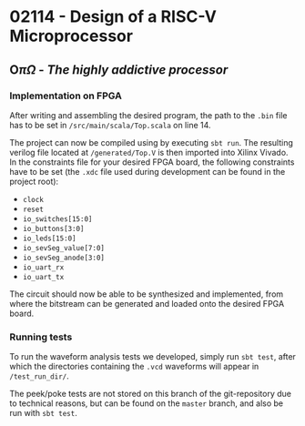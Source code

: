 # **02114 - Design of a RISC-V Microprocessor**
## O$\pi\Omega$ - *The highly addictive processor*

### Implementation on FPGA
After writing and assembling the desired program, the path to the `.bin` file has to be set in `/src/main/scala/Top.scala` on line 14.

The project can now be compiled using by executing `sbt run`. 
The resulting verilog file located at `/generated/Top.V` is then imported into Xilinx Vivado.
In the constraints file for your desired FPGA board, the following constraints have to be set (the `.xdc` file used during development can be found in the project root):
* `clock`
* `reset`
* `io_switches[15:0]`
* `io_buttons[3:0]`
* `io_leds[15:0]`
* `io_sevSeg_value[7:0]`
* `io_sevSeg_anode[3:0]`
* `io_uart_rx`
* `io_uart_tx`

The circuit should now be able to be synthesized and implemented, from where the bitstream can be generated and loaded onto the desired FPGA board.

### Running tests
To run the waveform analysis tests we developed, simply run `sbt test`, after which the directories containing the `.vcd` waveforms will appear in `/test_run_dir/`. 

The peek/poke tests are not stored on this branch of the git-repository due to technical reasons, but can be found on the `master` branch, and also be run with `sbt test`.